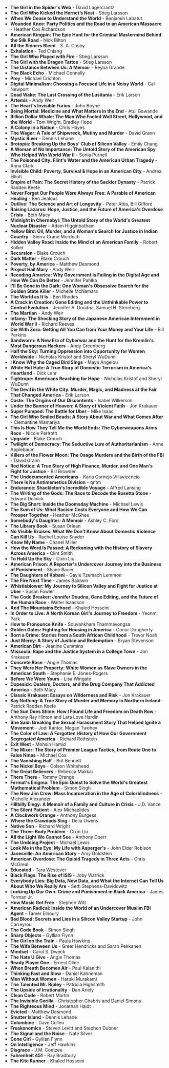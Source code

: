 - **The Girl in the Spider's Web** - David Lagercrantz
- **The Girl Who Kicked the Hornet’s Nest** - Stieg Larsson
- **When We Cease to Understand the World** - Benjamín Labatut
- **Wounded Knee: Party Politics and the Road to an American Massacre** - Heather Cox Richardson
- **American Kingpin: The Epic Hunt for the Criminal Mastermind Behind the Silk Road** - Nick Bilton
- **All the Sinners Bleed** - S. A. Cosby
- **Exhalation** - Ted Chiang
- **The Girl Who Played with Fire** - Stieg Larsson
- **The Girl with the Dragon Tattoo** - Stieg Larsson
- **The Distance Between Us: A Memoir** - Reyna Grande
- **The Black Echo** - Michael Connelly
- **Prey** - Michael Crichton
- **Digital Minimalism: Choosing a Focused Life in a Noisy World** - Cal Newport
- **Dead Wake: The Last Crossing of the Lusitania** - Erik Larson
- **Artemis** - Andy Weir
- **The Heart's Invisible Furies** - John Boyne
- **Being Mortal: Medicine and What Matters in the End** - Atul Gawande
- **Billion Dollar Whale: The Man Who Fooled Wall Street, Hollywood, and the World** - Tom Wright, Bradley Hope
- **A Colony in a Nation** - Chris Hayes
- **The Wager: A Tale of Shipwreck, Mutiny and Murder** - David Grann
- **Mystic River** - Dennis Lehane
- **Brotopia: Breaking Up the Boys' Club of Silicon Valley** - Emily Chang
- **A Woman of No Importance: The Untold Story of the American Spy Who Helped Win World War II** - Sonia Purnell
- **The Poisoned City: Flint's Water and the American Urban Tragedy** - Anna Clark
- **Invisible Child: Poverty, Survival & Hope in an American City** - Andrea Elliott
- **Empire of Pain: The Secret History of the Sackler Dynasty** - Patrick Radden Keefe
- **Never Forget Our People Were Always Free: A Parable of American Healing** - Ben Jealous
- **Outlive: The Science and Art of Longevity** - Peter Attia, Bill Gifford
- **Raising Lazarus: Hope, Justice, and the Future of America's Overdose Crisis** - Beth Macy
- **Midnight in Chernobyl: The Untold Story of the World's Greatest Nuclear Disaster** - Adam Higginbotham
- **Yellow Bird: Oil, Murder, and a Woman's Search for Justice in Indian Country** - Sierra Crane Murdoch
- **Hidden Valley Road: Inside the Mind of an American Family** - Robert Kolker
- **Recursion** - Blake Crouch
- **Dark Matter** - Blake Crouch
- **Poverty, by America** - Matthew Desmond
- **Project Hail Mary** - Andy Weir
- **Recoding America: Why Government Is Failing in the Digital Age and How We Can Do Better** - Jennifer Pahlka
- **I'll Be Gone in the Dark: One Woman's Obsessive Search for the Golden State Killer** - Michelle McNamara
- **The World as It Is** - Ben Rhodes
- **A Crack in Creation: Gene Editing and the Unthinkable Power to Control Evolution** - Jennifer A. Doudna, Samuel H. Sternberg
- **The Martian** - Andy Weir
- **Infamy: The Shocking Story of the Japanese American Internment in World War II** - Richard Reeves
- **Die With Zero: Getting All You Can from Your Money and Your Life** - Bill Perkins
- **Sandworm: A New Era of Cyberwar and the Hunt for the Kremlin's Most Dangerous Hackers** - Andy Greenberg
- **Half the Sky: Turning Oppression into Opportunity for Women Worldwide** - Nicholas Kristof and Sheryl WuDunn
- **I Know Why the Caged Bird Sings** - Maya Angelou
- **White Hot Hate: A True Story of Domestic Terrorism in America's Heartland** - Dick Lehr
- **Tightrope: Americans Reaching for Hope** - Nicholas Kristof and Sheryl WuDunn
- **The Devil in the White City: Murder, Magic, and Madness at the Fair That Changed America** - Erik Larson
- **Caste: The Origins of Our Discontents** - Isabel Wilkerson
- **Under the Banner of Heaven: A Story of Violent Faith** - Jon Krakauer
- **Super Pumped: The Battle for Uber** - Mike Isaac
- **The Girl Who Smiled Beads: A Story About War and What Comes After** - Clemantine Wamariya
- **This Is How They Tell Me the World Ends: The Cyberweapons Arms Race** - Nicole Perlroth
- **Upgrade** - Blake Crouch
- **Twilight of Democracy: The Seductive Lure of Authoritarianism** - Anne Applebaum
- **Killers of the Flower Moon: The Osage Murders and the Birth of the FBI** - David Grann
- **Red Notice: A True Story of High Finance, Murder, and One Man's Fight for Justice** - Bill Browder
- **The Undocumented Americans** - Karla Cornejo Villavicencio
- **There Is No Antimemetics Division** - qntm
- **Endurance: Shackleton's Incredible Voyage** - Alfred Lansing
- **The Writing of the Gods: The Race to Decode the Rosetta Stone** - Edward Dolnick
- **The Big Short: Inside the Doomsday Machine** - Michael Lewis
- **The Sum of Us: What Racism Costs Everyone and How We Can Prosper Together** - Heather McGhee
- **Somebody's Daughter: A Memoir** -  Ashley C. Ford
- **The Library Book** - Susan Orlean
- **No Visible Bruises: What We Don't Know About Domestic Violence Can Kill Us** - Rachel Louise Snyder
- **Know My Name** - Chanel Miller
- **How the Word Is Passed: A Reckoning with the History of Slavery Across America** - Clint Smith
- **To Hold Up the Sky** - Cixin Liu
- **American Prison: A Reporter's Undercover Journey into the Business of Punishment** - Shane Bauer
- **The Daughters of Kobani** - Gayle Tzemach Lemmon
- **The Fire Next Time** - James Baldwin
- **Whistleblower: My Journey to Silicon Valley and Fight for Justice at Uber** - Susan Fowler
- **The Code Breaker: Jennifer Doudna, Gene Editing, and the Future of the Human Race** - Walter Isaacson
- **And The Mountains Echoed** - Khaled Hosseini
- **In Order to Live: A North Korean Girl's Journey to Freedom** - Yeonmi Park
- **How to Pronounce Knife** - Souvankham Thammavongsa
- **Golden Gates: Fighting for Housing in America** - Conor Dougherty
- **Born a Crime: Stories from a South African Childhood** - Trevor Noah
- **Just Mercy: A Story of Justice and Redemption** - Bryan Stevenson
- **American Dirt** - Jeanine Cummins
- **Missoula: Rape and the Justice System in a College Town** - Jon Krakauer
- **Concrete Rose** - Angie Thomas
- **They Were Her Property: White Women as Slave Owners in the American South** - Stephanie E. Jones-Rogers
- **Before We Were Yours** - Lisa Wingate
- **Dopesick: Dealers, Doctors, and the Drug Company That Addicted America** - Beth Macy
- **Classic Krakauer: Essays on Wilderness and Risk** - Jon Krakauer
- **Say Nothing: A True Story of Murder and Memory in Northern Ireland** - Patrick Radden Keefe
- **The Sun Does Shine: How I Found Life and Freedom on Death Row** - Anthony Ray Hinton and Lara Love Hardin
- **She Said: Breaking the Sexual Harassment Story That Helped Ignite a Movement** - Jodi Kantor, Megan Twohey
- **The Color of Law: A Forgotten History of How Our Government Segregated America** - Richard Rothstein
- **Exit West** - Mohsin Hamid
- **The Mixer: The Story of Premier League Tactics, from Route One to False Nines** - Michael Cox
- **The Vanishing Half** - Brit Bennett
- **The Nickel Boys** - Colson Whitehead
- **The Great Believers** - Rebecca Makkai
- **There There** - Tommy Orange
- **Fermat's Enigma: The Epic Quest to Solve the World's Greatest Mathematical Problem** - Simon Singh
- **The New Jim Crow: Mass Incarceration in the Age of Colorblindness** - Michelle Alexander
- **Hillbilly Elegy: A Memoir of a Family and Culture in Crisis** - J.D. Vance
- **The Silent Patient** - Alex Michaelides
- **A Clockwork Orange** - Anthony Burgess
- **Where the Crawdads Sing** - Delia Owens
- **Native Son** - Richard Wright
- **The Three-Body Problem** - Cixin Liu
- **All the Light We Cannot See** - Anthony Doerr
- **The Undoing Project** - Michael Lewis
- **Look Me in the Eye: My Life with Asperger's** - John Elder Robison
- **Janesville: An American Story** - Amy Goldstein
- **American Overdose: The Opioid Tragedy in Three Acts** - Chris McGreal
- **Educated** - Tara Westover
- **Black Flags: The Rise of ISIS** - Joby Warrick
- **Everybody Lies: Big Data, New Data, and What the Internet Can Tell Us About Who We Really Are** - Seth Stephens-Davidowitz
- **Locking Up Our Own: Crime and Punishment in Black America** - James Forman Jr.
- **How Music Got Free** - Stephen Witt
- **American Radical: Inside the World of an Undercover Muslim FBI Agent** - Tamer Elnoury
- **Bad Blood: Secrets and Lies in a Silicon Valley Startup** - John Carreyrou
- **The Code Book** - Simon Singh
- **Sharp Objects** - Gyllian Flynn
- **The Girl on the Train** - Paula Hawkins
- **The Wife Between Us** - Greer Hendricks and Sarah Pekkanen
- **Mindset** - Carol S. Dweck
- **The Hate U Give** - Angie Thomas
- **Ready Player One** - Ernest Cline
- **When Breath Becomes Air** - Paul Kalanithi
- **Thinking Fast and Slow** - Daniel Kahneman
- **Men Without Women** - Haruki Murakami
- **The Talented Mr. Ripley** - Patricia Highsmith
- **The Upside of Irrationality** - Dan Ariely
- **Clean Code** - Robert Martin
- **The Invisible Gorilla** - Christopher Chabris and Daniel Simons
- **The Righteous Mind** - Jonathan Haidt
- **Evicted** - Matthew Desmond
- **Shutter Island** - Dennis Lehane
- **Columbine** - Dave Cullen
- **Freakonomics** - Steven Levitt and Stephen Dubner
- **The Signal and the Noise** - Nate Silver
- **Gone Girl** - Gyllian Flynn
- **On Intelligence** - Jeff Hawkins
- **Disgrace** - J.M. Coetzee
- **Fahrenheit 451** - Ray Bradbury
- **The Kite Runner** - Khaled Hosseini
